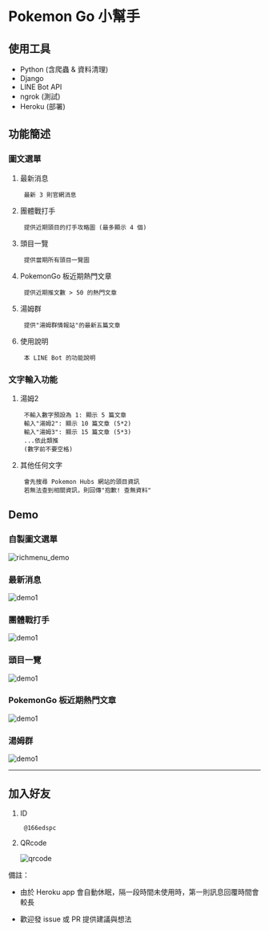 # Pokemon Go 小幫手

## 使用工具

* Python (含爬蟲 & 資料清理)
* Django
* LINE Bot API
* ngrok (測試)
* Heroku (部署)

## 功能簡述

### 圖文選單

1. 最新消息

        最新 3 則官網消息
2. 團體戰打手

        提供近期頭目的打手攻略圖 (最多顯示 4 個)
3. 頭目一覽

        提供當期所有頭目一覽圖
4. PokemonGo 板近期熱門文章

        提供近期推文數 > 50 的熱門文章
5. 湯姆群

        提供"湯姆群情報站"的最新五篇文章
6. 使用說明

        本 LINE Bot 的功能說明

### 文字輸入功能

1. 湯姆2

        不輸入數字預設為 1: 顯示 5 篇文章
        輸入"湯姆2": 顯示 10 篇文章 (5*2)
        輸入"湯姆3": 顯示 15 篇文章 (5*3)
        ...依此類推
        (數字前不要空格)

2. 其他任何文字

        會先搜尋 Pokemon Hubs 網站的頭目資訊
        若無法查到相關資訊，則回傳"抱歉! 查無資料"

## Demo

### 自製圖文選單

![richmenu_demo](demo_images/richmenu.jpg)

### 最新消息

![demo1](demo_images/news.jpg)

### 團體戰打手

![demo1](demo_images/counter.jpg)

### 頭目一覽

![demo1](demo_images/all_boss.jpg)

### PokemonGo 板近期熱門文章

![demo1](demo_images/ptt.jpg)

### 湯姆群

![demo1](demo_images/tom.jpg)

---

## 加入好友

1. ID

        @166edspc
2. QRcode

    ![qrcode](demo_images/166edspc.png)

備註：

* 由於 Heroku app 會自動休眠，隔一段時間未使用時，第一則訊息回覆時間會較長

* 歡迎發 issue 或 PR 提供建議與想法
